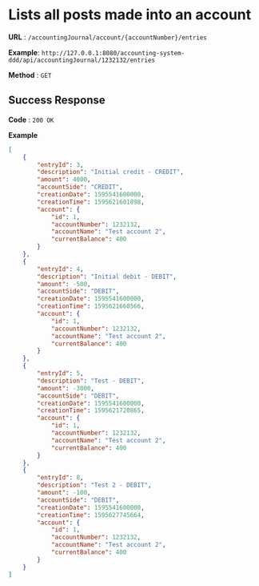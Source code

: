 # Lists all posts made into an account

**URL** : `/accountingJournal/account/{accountNumber}/entries`

**Example**: `http://127.0.0.1:8080/accounting-system-ddd/api/accountingJournal/1232132/entries`

**Method** : `GET`

## Success Response

**Code** : `200 OK`

 
**Example**

````json
[
    {
        "entryId": 3,
        "description": "Initial credit - CREDIT",
        "amount": 4000,
        "accountSide": "CREDIT",
        "creationDate": 1595541600000,
        "creationTime": 1595621601898,
        "account": {
            "id": 1,
            "accountNumber": 1232132,
            "accountName": "Test account 2",
            "currentBalance": 400
        }
    },
    {
        "entryId": 4,
        "description": "Initial debit - DEBIT",
        "amount": -500,
        "accountSide": "DEBIT",
        "creationDate": 1595541600000,
        "creationTime": 1595621660566,
        "account": {
            "id": 1,
            "accountNumber": 1232132,
            "accountName": "Test account 2",
            "currentBalance": 400
        }
    },
    {
        "entryId": 5,
        "description": "Test - DEBIT",
        "amount": -3000,
        "accountSide": "DEBIT",
        "creationDate": 1595541600000,
        "creationTime": 1595621720865,
        "account": {
            "id": 1,
            "accountNumber": 1232132,
            "accountName": "Test account 2",
            "currentBalance": 400
        }
    },
    {
        "entryId": 8,
        "description": "Test 2 - DEBIT",
        "amount": -100,
        "accountSide": "DEBIT",
        "creationDate": 1595541600000,
        "creationTime": 1595627745664,
        "account": {
            "id": 1,
            "accountNumber": 1232132,
            "accountName": "Test account 2",
            "currentBalance": 400
        }
    }
]
````

